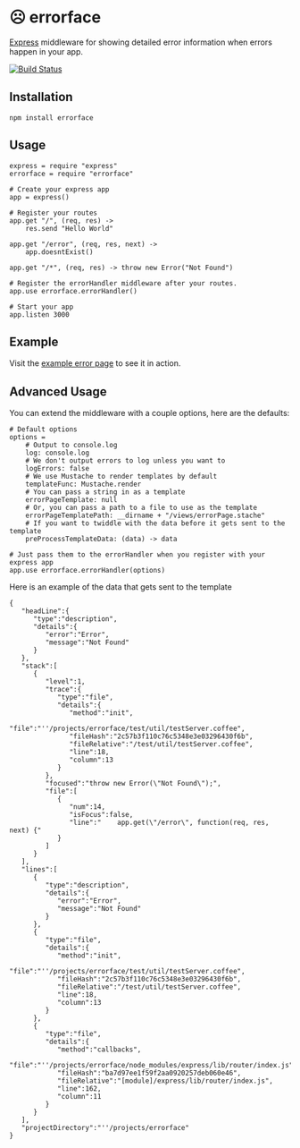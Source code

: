 &#9785; errorface
=================

[Express](http://expressjs.com) middleware for showing detailed error information when errors happen in your app.

[![Build Status](https://secure.travis-ci.org/jgable/errorface.png)](http://travis-ci.org/jgable/errorface)

## Installation

    npm install errorface

## Usage

    express = require "express"
    errorface = require "errorface"

    # Create your express app
    app = express()

    # Register your routes
    app.get "/", (req, res) ->
        res.send "Hello World"
    
    app.get "/error", (req, res, next) ->
        app.doesntExist()
    
    app.get "/*", (req, res) -> throw new Error("Not Found")
    
    # Register the errorHandler middleware after your routes.
    app.use errorface.errorHandler()

    # Start your app
    app.listen 3000

## Example

Visit the [example error page](http://jgable.github.com/errorface/example.html) to see it in action.

## Advanced Usage

You can extend the middleware with a couple options, here are the defaults:

    # Default options
    options =
        # Output to console.log
        log: console.log
        # We don't output errors to log unless you want to
        logErrors: false
        # We use Mustache to render templates by default
        templateFunc: Mustache.render
        # You can pass a string in as a template
        errorPageTemplate: null
        # Or, you can pass a path to a file to use as the template
        errorPageTemplatePath: __dirname + "/views/errorPage.stache"
        # If you want to twiddle with the data before it gets sent to the template
        preProcessTemplateData: (data) -> data

    # Just pass them to the errorHandler when you register with your express app
    app.use errorface.errorHandler(options)

Here is an example of the data that gets sent to the template

    {
       "headLine":{
          "type":"description",
          "details":{
             "error":"Error",
             "message":"Not Found"
          }
       },
       "stack":[
          {
             "level":1,
             "trace":{
                "type":"file",
                "details":{
                   "method":"init",
                   "file":"''/projects/errorface/test/util/testServer.coffee",
                   "fileHash":"2c57b3f110c76c5348e3e03296430f6b",
                   "fileRelative":"/test/util/testServer.coffee",
                   "line":18,
                   "column":13
                }
             },
             "focused":"throw new Error(\"Not Found\");",
             "file":[
                {
                   "num":14,
                   "isFocus":false,
                   "line":"    app.get(\"/error\", function(req, res, next) {"
                }
             ]
          }
       ],
       "lines":[
          {
             "type":"description",
             "details":{
                "error":"Error",
                "message":"Not Found"
             }
          },
          {
             "type":"file",
             "details":{
                "method":"init",
                "file":"''/projects/errorface/test/util/testServer.coffee",
                "fileHash":"2c57b3f110c76c5348e3e03296430f6b",
                "fileRelative":"/test/util/testServer.coffee",
                "line":18,
                "column":13
             }
          },
          {
             "type":"file",
             "details":{
                "method":"callbacks",
                "file":"''/projects/errorface/node_modules/express/lib/router/index.js",
                "fileHash":"ba7d97ee1f59f2aa0920257deb060e46",
                "fileRelative":"[module]/express/lib/router/index.js",
                "line":162,
                "column":11
             }
          }
       ],
       "projectDirectory":"''/projects/errorface"
    }